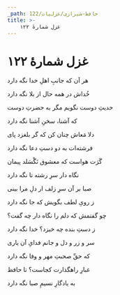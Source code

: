 ```yaml
---
_path: حافظ-شیرازی/غزلیات/122
title: >-
    غزل شمارهٔ ۱۲۲
---
```

# غزل شمارهٔ ۱۲۲

<div class="b" id="bn1"><div class="m1"><p>هر آن که جانبِ اهلِ خدا نگه دارد</p></div>
<div class="m2"><p>خُداش در همه حال از بلا نگه دارد</p></div></div>
<div class="b" id="bn2"><div class="m1"><p>حدیثِ دوست نگویم مگر به حضرتِ دوست</p></div>
<div class="m2"><p>که آشنا، سخنِ آشنا نگه دارد</p></div></div>
<div class="b" id="bn3"><div class="m1"><p>دلا مَعاش چنان کن که گر بلغزد پای</p></div>
<div class="m2"><p>فرشته‌ات به دو دستِ دعا نگه دارد</p></div></div>
<div class="b" id="bn4"><div class="m1"><p>گَرَت هواست که معشوق نَگْسَلد پیمان</p></div>
<div class="m2"><p>نگاه دار سرِ رشته تا نگه دارد</p></div></div>
<div class="b" id="bn5"><div class="m1"><p>صبا بر آن سرِ زلف ار دلِ مرا بینی</p></div>
<div class="m2"><p>ز رویِ لطف بگویش که جا نگه دارد</p></div></div>
<div class="b" id="bn6"><div class="m1"><p>چو گفتمش که دلم را نگاه دار چه گفت؟</p></div>
<div class="m2"><p>ز دستِ بنده چه خیزد؟ خدا نگه دارد</p></div></div>
<div class="b" id="bn7"><div class="m1"><p>سر و زر و دل و جانم فدایِ آن یاری</p></div>
<div class="m2"><p>که حقِّ صحبتِ مهر و وفا نگه دارد</p></div></div>
<div class="b" id="bn8"><div class="m1"><p>غبارِ راهگذارت کجاست؟ تا حافظ</p></div>
<div class="m2"><p>به یادگارِ نسیمِ صبا نگه دارد</p></div></div>
